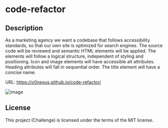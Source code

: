 # code-refactor

## Description

As a marketing agency we want a codebase that follows accessibility standards, so that our own site is optimized for search engines. The source code will be reviewed and semantic HTML elements will be applied. The elements will follow a logical structure, independent of styling and positioning. Icon and image elements will have accessible alt attributes. Heading attributes will fall in sequential order. The title element will have a concise name.

URL: https://o0nexus.github.io/code-refactor/


![image](https://github.com/o0nexus/code-refactor/assets/130420569/2dffa2ac-39ec-4f37-a44e-b6aee37fca36)

## License

This project (Challenge) is licensed under the terms of the MIT license.
